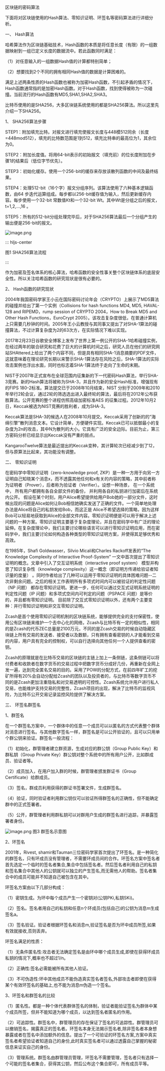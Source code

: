 
区块链的密码算法



下面将对区块链使用的Hash算法、零知识证明、环签名等密码算法进行详细分析。



一、 Hash算法



哈希算法作为区块链基础技术，Hash函数的本质是将任意长度（有限）的一组数据映射到一组已定义长度的数据流中。若此函数同时满足：



（1）对任意输入的一组数据Hash值的计算都特别简单；



（2）想要找到2个不同的拥有相同Hash值的数据是计算困难的。



满足上述两条性质的Hash函数也被称为加密Hash函数，不引起矛盾的情况下，Hash函数通常指的是加密Hash函数。对于Hash函数，找到使得被称为一次碰撞。当前流行的Hash函数有MD5,SHA1,SHA2,SHA3。



比特币使用的是SHA256，大多区块链系统使用的都是SHA256算法。所以这里先介绍一下SHA256。



1、 SHA256算法步骤



STEP1：附加填充比特。对报文进行填充使报文长度与448模512同余（长度=448mod512），填充的比特数范围是1到512，填充比特串的最高位为1，其余位为0。



STEP2：附加长度值。将用64-bit表示的初始报文（填充前）的位长度附加在步骤1的结果后（低位字节优先）。



STEP3：初始化缓存。使用一个256-bit的缓存来存放该散列函数的中间及最终结果。



STEP4：处理512-bit（16个字）报文分组序列。该算法使用了六种基本逻辑函数，由64 步迭代运算组成。每步都以256-bit缓存值为输入，然后更新缓存内容。每步使用一个32-bit 常数值Kt和一个32-bit Wt。其中Wt是分组之后的报文，t=1,2,...,16 。



STEP5：所有的512-bit分组处理完毕后，对于SHA256算法最后一个分组产生的输出便是256-bit的报文。

![image.png](1)

::: hljs-center

图1 SHA256算法流程

:::




作为加密及签名体系的核心算法，哈希函数的安全性事关整个区块链体系的底层安全性。所以关注哈希函数的研究现状是很有必要的。



2、 Hash函数的研究现状



2004年我国密码学家王小云在国际密码讨论年会（CRYPTO）上展示了MD5算法的碰撞并给出了第一个实例（Collisions for hash functions MD4, MD5, HAVAL-128 and RIPEMD，rump session of CRYPTO 2004，How to Break MD5 and Other Hash Functions，EuroCrypt 2005）。该攻击复杂度很低，在普通计算机上只需要几秒钟的时间。2005年王小云教授与其同事又提出了对SHA-1算法的碰撞算法，不过计算复杂度为2的63次方，在实际情况下难以实现。



2017年2月23日谷歌安全博客上发布了世界上第一例公开的SHA-1哈希碰撞实例，在经过两年的联合研究和花费了巨大的计算机时间之后，研究人员在他们的研究网站SHAttered上给出了两个内容不同，但是具有相同SHA-1消息摘要的PDF文件，这就意味着在理论研究长期以来警示SHA-1算法存在风险之后，SHA-1算法的实际攻击案例也浮出水面，同时也标志着SHA-1算法终于走向了生命的末期。



NIST于2007年正式宣布在全球范围内征集新的下一代密码Hash算法，举行SHA-3竞赛。新的Hash算法将被称为SHA-3，并且作为新的安全Hash标准，增强现有的FIPS 180-2标准。算法提交已于2008年10月结束，NIST 分别于2009年和2010年举行2轮会议，通过2轮的筛选选出进入最终轮的算法，最后将在2012年公布获胜算法。公开竞赛的整个进程仿照高级加密标准AES 的征集过程。2012年10月2日，Keccak被选为NIST竞赛的胜利者，成为SHA-3。



Keccak算法是SHA-3的候选人在2008年10月提交。Keccak采用了创新的的“海绵引擎”散列消息文本。它设计简单，方便硬件实现。Keccak已可以抵御最小的复杂度为2n的攻击，其中N为散列的大小。它具有广泛的安全边际。目前为止，第三方密码分析已经显示出Keccak没有严重的弱点。



KangarooTwelve算法是最近提出的Keccak变种，其计算轮次已经减少到了12，但与原算法比起来，其功能没有调整。



二、 零知识证明



在密码学中零知识证明（zero-knowledge proof, ZKP）是一种一方用于向另一方证明自己知晓某个消息x，而不透露其他任何和x有关的内容的策略，其中前者称为证明者（Prover），后者称为验证者（Verifier）。设想一种场景， 在一个系统中， 所有用户都拥有各自全部文件的备份， 并利用各自的私钥进行加密后在系统内公开。 假设在某个时刻，用户Alice希望提供给用户Bob她的一部分文件，这时候出现的问题是Alice如何让Bob相信她确实发送了正确的文件。一个简单地处理办法是Alice将自己的私钥发给Bob，而这正是 Alice不希望选择的策略，因为这样 Bob可以轻易地获取到Alice的全部文件内容。零知识证明便是可以用于解决上述问题的一种方案。零知识证明主要基于复杂度理论，并且在密码学中有广泛的理论延伸。在复杂度理论中，我们主要讨论哪些语言可以进行零知识证明应用，而在密码学中，我们主要讨论如何构造各种类型的零知识证明方案，并使得其足够优秀和高效。



在1985年，Shafi Goldwasser，Silvio Micali和Charles Rackoff发表的“The Knowledge Complexity of Interactive Proof-System” 一文中首次提出了零知识证明的概念。文章中引入了交互证明系统（interactive proof system） 模型并构思了知识复杂性（knowledge complexity）这一概念（即证明方传递给验证者知识量的度量） 。同时作者给出了几种可以运用于零知识证明的具体困难问题--二次非剩余问题。之后的相关工作表明所有多项式时间内可以被验证的判定性问题（NP 问题） 都存在零知识证明。更进一步，任何可以通过交互式证明系统证明的判定性问题（IP 问题）和多项式空间内可判定的问题（PSPACE 问题）是等价的，并且都有零知识证明。 目前除了交互式零知识证明以外，还有两个主要变种：并行零知识证明和非交互零知识证明。



Zcash是首个使用零知识证明机制的区块链系统，能够提供完全的支付保密性，使用公有区块链来维护一个去中心化的网络，Zcash与比特币有一定的相似性，相同的是Zcash的代币ZEC总量是2100万元，不同的是Zcash交易的时候自动隐藏区块链上所有交易的发送者、接受者以及数额，只有拥有查看密钥的人才能看到交易的内容，用户具有完全的控制权，可以自行选择向其他任何一个人提供查看的密钥。



Zcash的原理就是在比特币交易的区块链的主链上加上一条侧链，这条侧链可以将付费者和收款者在数字货币的交易过程中把数字货币分成好几份，再重新在全网上发一遍，达到完全匿名交易的目的。采用了POW的分配方式，在前四年旷工的挖矿所得有20%会自动分配给Zcash的团队以及投资者的，与比特币等数字货币不同的是Zcash更加注重隐私和对交易透明的可控性。Zcash系统允许用户进行私人交易，也能维护支持交易的完整性，Zcash项目的出现，解决了比特币的监视风险，为比特币公开交易记录监控风险提供了解决方案。



三、 环签名群签名



1、群签名



在一个群签名方案中，一个群体中的任意一个成员可以以匿名的方式代表整个群体对消息进行签名。与其他数字签名一样，群签名是可以公开验证的，且可以只用单个群公钥来验证。群签名一般流程：



（1）初始化，群管理者建立群资源，生成对应的群公钥（Group Public Key）和群私钥（Group Private Key）群公钥对整个系统中的所有用户公开，比如群成员、验证者等。



（2）成员加入，在用户加入群的时候，群管理者颁发群证书（Group Certificate）给群成员。



（3）签名，群成员利用获得的群证书签署文件，生成群签名。



（4）验证，同时验证者利用群公钥仅可以验证所得群签名的正确性，但不能确定群中的正式签署者。



（5）公开，群管理者利用群私钥可以对群用户生成的群签名进行追踪，并暴露签署者身份。



![image.png](0)
图3 群签名示意图



2、环签名



2001年，Rivest, shamir和Tauman三位密码学家首次提出了环签名。是一种简化的群签名，只有环成员没有管理者，不需要环成员间的合作。环签名方案中签名者首先选定一个临时的签名者集合,集合中包括签名者。然后签名者利用自己的私钥和签名集合中其他人的公钥就可以独立的产生签名,而无需他人的帮助。签名者集合中的成员可能并不知道自己被包含在其中。



环签名方案由以下几部分构成：



（1）密钥生成。为环中每个成员产生一个密钥对(公钥PKi,私钥SKi)。



（2）签名。签名者用自己的私钥和任意n个环成员(包括自己)的公钥为消息m生成签名a。



（3）签名验证。验证者根据环签名和消息m,验证签名是否为环中成员所签,如果有效就接收,否则丢弃。



环签名满足的性质：



（1）无条件匿名性:攻击者无法确定签名是由环中哪个成员生成,即使在获得环成员私钥的情况下,概率也不超过1/n。



（2）正确性:签名必需能被所有其他人验证。



（3）不可伪造性:环中其他成员不能伪造真实签名者签名,外部攻击者即使在获得某个有效环签名的基础上,也不能为消息m伪造一个签名。



3、环签名和群签名的比较



（1）匿名性。都是一种个体代表群体签名的体制，验证者能验证签名为群体中某个成员所签，但并不能知道为哪个成员，以达到签名者匿名的作用。



（2）可追踪性。群签名中，群管理员的存在保证了签名的可追踪性。群管理员可以撤销签名，揭露真正的签名者。环签名本身无法揭示签名者,除非签名者本身想暴露或者在签名中添加额外的信息。提出了一个可验证的环签名方案,方案中真实签名者希望验证者知道自己的身份,此时真实签名者可以通过透露自己掌握的秘密信息来证实自己的身份。



（3）管理系统。群签名由群管理员管理，环签名不需要管理，签名者只有选择一个可能的签名者集合，获得其公钥，然后公布这个集合即可，所有成员平等。
